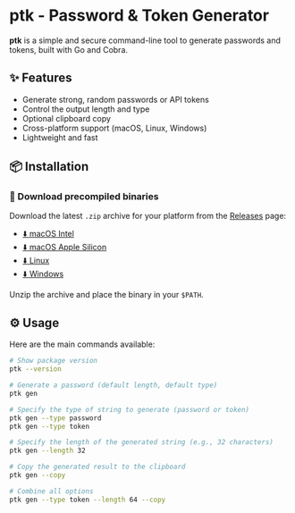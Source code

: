 # ptk - Password & Token Generator

**ptk** is a simple and secure command-line tool to generate passwords and tokens, built with Go and Cobra.

## ✨ Features

- Generate strong, random passwords or API tokens
- Control the output length and type
- Optional clipboard copy
- Cross-platform support (macOS, Linux, Windows)
- Lightweight and fast

## 📦 Installation

### 🔽 Download precompiled binaries

Download the latest `.zip` archive for your platform from the [Releases](https://github.com/ewhalgand/Passtok-generator/releases) page:

- [⬇️ macOS Intel](https://github.com/ewhalgand/Passtok-generator/releases/download/v1.0.0/ptk-mac-intel-1.0.0.zip)
- [⬇️ macOS Apple Silicon](https://github.com/ewhalgand/Passtok-generator/releases/download/v1.0.0/ptk-mac-arm64-1.0.0.zip)
- [⬇️ Linux](https://github.com/ewhalgand/Passtok-generator/releases/download/v1.0.0/ptk-linux-1.0.0.zip)
- [⬇️ Windows](https://github.com/ewhalgand/Passtok-generator/releases/download/v1.0.0/ptk-windows-1.0.0.zip)

Unzip the archive and place the binary in your `$PATH`.

## ⚙️ Usage

Here are the main commands available:

```bash
# Show package version
ptk --version

# Generate a password (default length, default type)
ptk gen

# Specify the type of string to generate (password or token)
ptk gen --type password
ptk gen --type token

# Specify the length of the generated string (e.g., 32 characters)
ptk gen --length 32

# Copy the generated result to the clipboard
ptk gen --copy

# Combine all options
ptk gen --type token --length 64 --copy
```
